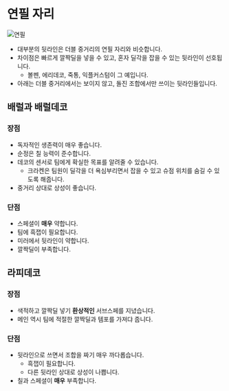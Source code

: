 # 연필 자리

![연필]()

- 대부분의 뒷라인은 더블 중거리의 연필 자리와 비슷합니다.
- 차이점은 빠르게 깔짝딜을 넣을 수 있고, 혼자 딜각을 잡을 수 있는 뒷라인이 선호됩니다.
  - 볼펜, 에리데코, 죽통, 익플커스텀이 그 예입니다.
- 아래는 더블 중거리에서는 보이지 않고, 돌진 조합에서만 쓰이는 뒷라인들입니다.

## 배럴과 배럴데코

### 장점

- 독자적인 생존력이 매우 좋습니다.
- 순정은 칠 능력이 준수합니다.
- 데코의 센서로 팀에게 확실한 목표를 알려줄 수 있습니다.
  - 크라켄은 팀원이 딜각을 더 욕심부리면서 잡을 수 있고 슈점 위치를 숨길 수 있도록 해줍니다.
- 중거리 상대로 상성이 좋습니다.

### 단점

- 스페셜이 **매우** 약합니다.
- 팀에 흑잽이 필요합니다.
- 미러에서 뒷라인이 약합니다.
- 깔짝딜이 부족합니다.

## 라피데코

### 장점

- 색적하고 깔짝딜 넣기 **환상적인** 서브스페를 지녔습니다.
- 메인 역시 팀에 적절한 깔짝딜과 템포를 가져댜 줍니다.

### 단점

- 뒷라인으로 쓰면서 조합을 짜기 매우 까다롭습니다.
  - 흑잽이 필요합니다.
  - 다른 뒷라인 상대로 상성이 나쁩니다.
- 칠과 스페셜이 **매우** 부족합니다.
